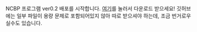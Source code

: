 NCBP 프로그램 ver0.2 배포를 시작합니다.
[여기](http://imholic.com:5000/fbsharing/lvlTkFoN)를 눌러서 다운로드 받으세요!
깃허브에는 일부 파일이 용량 문제로 포함되어있지 않아 따로 받으셔야 하는데, 조금 번거로우실수도 있습니다.
